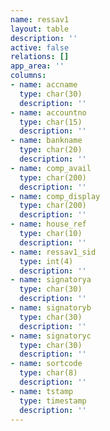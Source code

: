 ```yaml
---
name: ressav1
layout: table
description: ''
active: false
relations: []
app_area: ''
columns:
- name: accname
  type: char(30)
  description: ''
- name: accountno
  type: char(15)
  description: ''
- name: bankname
  type: char(20)
  description: ''
- name: comp_avail
  type: char(200)
  description: ''
- name: comp_display
  type: char(200)
  description: ''
- name: house_ref
  type: char(10)
  description: ''
- name: ressav1_sid
  type: int(4)
  description: ''
- name: signatorya
  type: char(30)
  description: ''
- name: signatoryb
  type: char(30)
  description: ''
- name: signatoryc
  type: char(30)
  description: ''
- name: sortcode
  type: char(8)
  description: ''
- name: tstamp
  type: timestamp
  description: ''
---
```


